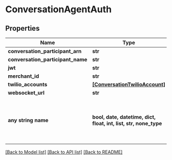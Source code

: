 # ConversationAgentAuth


## Properties
Name | Type | Description | Notes
------------ | ------------- | ------------- | -------------
**conversation_participant_arn** | **str** |  | [optional] 
**conversation_participant_name** | **str** |  | [optional] 
**jwt** | **str** |  | [optional] 
**merchant_id** | **str** |  | [optional] 
**twilio_accounts** | [**[ConversationTwilioAccount]**](ConversationTwilioAccount.md) |  | [optional] 
**websocket_url** | **str** |  | [optional] 
**any string name** | **bool, date, datetime, dict, float, int, list, str, none_type** | any string name can be used but the value must be the correct type | [optional]

[[Back to Model list]](../README.md#documentation-for-models) [[Back to API list]](../README.md#documentation-for-api-endpoints) [[Back to README]](../README.md)


